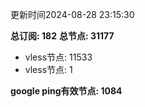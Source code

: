 更新时间2024-08-28 23:15:30

**总订阅: 182**
**总节点: 31177**
- vless节点: 11533
- vless节点: 1

**google ping有效节点: 1084**
